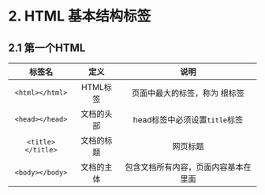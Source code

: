 # 2. HTML 基本结构标签

## 2.1 第一个HTML
|        标签名        |   定义   |          说明          |
| :---------------: | :----: | :------------------: |
|  `<html></html>`  | HTML标签 |   页面中最大的标签，称为 根标签    |
|  `<head></head>`  | 文档的头部  | head标签中必须设置`title`标签 |
| `<title></title>` | 文档的标题  |         网页标题         |
|  `<body></body>`  | 文档的主体  |  包含文档所有内容，页面内容基本在里面  |
